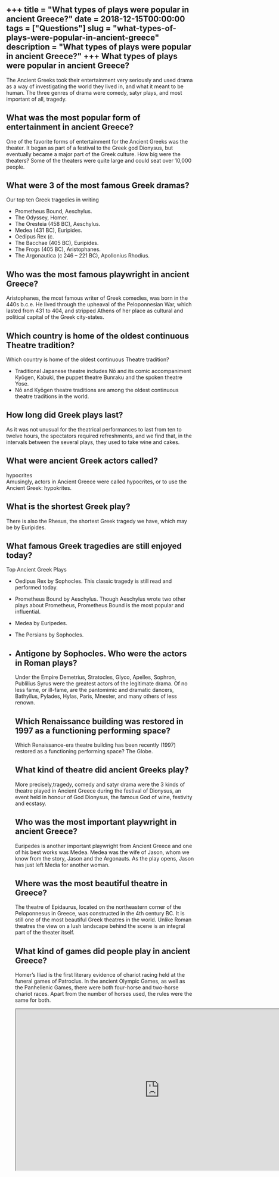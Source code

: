+++
title = "What types of plays were popular in ancient Greece?"
date = 2018-12-15T00:00:00
tags = ["Questions"]
slug = "what-types-of-plays-were-popular-in-ancient-greece"
description = "What types of plays were popular in ancient Greece?"
+++
What types of plays were popular in ancient Greece?
---------------------------------------------------

The Ancient Greeks took their entertainment very seriously and used drama as a way of investigating the world they lived in, and what it meant to be human. The three genres of drama were comedy, satyr plays, and most important of all, tragedy.

What was the most popular form of entertainment in ancient Greece?
------------------------------------------------------------------

One of the favorite forms of entertainment for the Ancient Greeks was the theater. It began as part of a festival to the Greek god Dionysus, but eventually became a major part of the Greek culture. How big were the theaters? Some of the theaters were quite large and could seat over 10,000 people.

What were 3 of the most famous Greek dramas?
--------------------------------------------

Our top ten Greek tragedies in writing

- Prometheus Bound, Aeschylus.
- The Odyssey, Homer.
- The Oresteia (458 BC), Aeschylus.
- Medea (431 BC), Euripides.
- Oedipus Rex (c.
- The Bacchae (405 BC), Euripides.
- The Frogs (405 BC), Aristophanes.
- The Argonautica (c 246 – 221 BC), Apollonius Rhodius.

Who was the most famous playwright in ancient Greece?
-----------------------------------------------------

Aristophanes, the most famous writer of Greek comedies, was born in the 440s b.c.e. He lived through the upheaval of the Peloponnesian War, which lasted from 431 to 404, and stripped Athens of her place as cultural and political capital of the Greek city-states.

Which country is home of the oldest continuous Theatre tradition?
-----------------------------------------------------------------

Which country is home of the oldest continuous Theatre tradition?

- Traditional Japanese theatre includes Nō and its comic accompaniment Kyōgen, Kabuki, the puppet theatre Bunraku and the spoken theatre Yose.
- Nō and Kyōgen theatre traditions are among the oldest continuous theatre traditions in the world.

How long did Greek plays last?
------------------------------

As it was not unusual for the theatrical performances to last from ten to twelve hours, the spectators required refreshments, and we find that, in the intervals between the several plays, they used to take wine and cakes.

What were ancient Greek actors called?
--------------------------------------

hypocrites  
Amusingly, actors in Ancient Greece were called hypocrites, or to use the Ancient Greek: hypokrites.

What is the shortest Greek play?
--------------------------------

There is also the Rhesus, the shortest Greek tragedy we have, which may be by Euripides.

What famous Greek tragedies are still enjoyed today?
----------------------------------------------------

Top Ancient Greek Plays

- Oedipus Rex by Sophocles. This classic tragedy is still read and performed today.
- Prometheus Bound by Aeschylus. Though Aeschylus wrote two other plays about Prometheus, Prometheus Bound is the most popular and influential.
- Medea by Euripedes.
- The Persians by Sophocles.
- Antigone by Sophocles. Who were the actors in Roman plays?
    -----------------------------------
    
    Under the Empire Demetrius, Stratocles, Glyco, Apelles, Sophron, Publilius Syrus were the greatest actors of the legitimate drama. Of no less fame, or ill-fame, are the pantomimic and dramatic dancers, Bathyllus, Pylades, Hylas, Paris, Mnester, and many others of less renown.
    
    Which Renaissance building was restored in 1997 as a functioning performing space?
    ----------------------------------------------------------------------------------
    
    Which Renaissance-era theatre building has been recently (1997) restored as a functioning performing space? The Globe.
    
    What kind of theatre did ancient Greeks play?
    ---------------------------------------------
    
    More precisely,tragedy, comedy and satyr drama were the 3 kinds of theatre played in Ancient Greece during the festival of Dionysus, an event held in honour of God Dionysus, the famous God of wine, festivity and ecstasy.
    
    Who was the most important playwright in ancient Greece?
    --------------------------------------------------------
    
    Euripedes is another important playwright from Ancient Greece and one of his best works was Medea. Medea was the wife of Jason, whom we know from the story, Jason and the Argonauts. As the play opens, Jason has just left Media for another woman.
    
    Where was the most beautiful theatre in Greece?
    -----------------------------------------------
    
    The theatre of Epidaurus, located on the northeastern corner of the Peloponnesus in Greece, was constructed in the 4th century BC. It is still one of the most beautiful Greek theatres in the world. Unlike Roman theatres the view on a lush landscape behind the scene is an integral part of the theater itself.
    
    What kind of games did people play in ancient Greece?
    -----------------------------------------------------
    
    Homer’s Iliad is the first literary evidence of chariot racing held at the funeral games of Patroclus. In the ancient Olympic Games, as well as the Panhellenic Games, there were both four-horse and two-horse chariot races. Apart from the number of horses used, the rules were the same for both.
    
    <iframe allow="accelerometer; autoplay; clipboard-write; encrypted-media; gyroscope; picture-in-picture" allowfullscreen="" class="__youtube_prefs__  epyt-is-override  no-lazyload" data-no-lazy="1" data-origheight="433" data-origwidth="770" data-skipgform_ajax_framebjll="" height="433" id="_ytid_14486" loading="lazy" src="https://www.youtube.com/embed/jT4a-KTBEhg?enablejsapi=1&autoplay=0&cc_load_policy=0&cc_lang_pref=&iv_load_policy=1&loop=0&modestbranding=0&rel=1&fs=1&playsinline=0&autohide=2&theme=dark&color=red&controls=1&" title="YouTube player" width="770"></iframe>